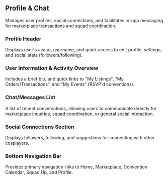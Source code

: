 ## Profile & Chat
Manages user profiles, social connections, and facilitates in-app messaging for marketplace transactions and squad coordination.

### Profile Header
Displays user's avatar, username, and quick access to edit profile, settings, and social stats (followers/following).

### User Information & Activity Overview
Includes a brief bio, and quick links to "My Listings", "My Orders/Transactions", and "My Events" (RSVP'd conventions).

### Chat/Messages List
A list of recent conversations, allowing users to communicate directly for marketplace inquiries, squad coordination, or general social interaction.

### Social Connections Section
Displays followers, following, and suggestions for connecting with other cosplayers.

### Bottom Navigation Bar
Provides primary navigation links to Home, Marketplace, Convention Calendar, Squad Up, and Profile.